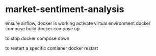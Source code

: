 # market-sentiment-analysis
ensure airflow, docker is working
activate virtual environment
docker compose build
docker compose up

to stop
docker compose down

to restart a specific contianer
docker restart <container-name>